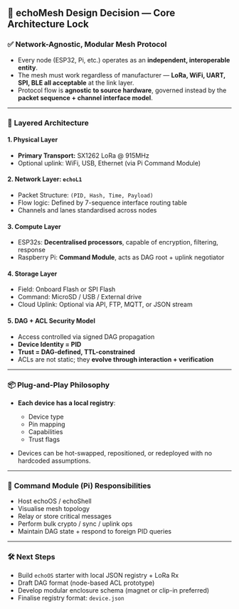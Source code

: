 ## 🔐 **echoMesh Design Decision — Core Architecture Lock**

### ✅ **Network-Agnostic, Modular Mesh Protocol**

* Every node (ESP32, Pi, etc.) operates as an **independent, interoperable entity**.
* The mesh must work regardless of manufacturer — **LoRa, WiFi, UART, SPI, BLE all acceptable** at the link layer.
* Protocol flow is **agnostic to source hardware**, governed instead by the **packet sequence + channel interface model**.

---

### 🧱 **Layered Architecture**

#### **1. Physical Layer**

* **Primary Transport:** SX1262 LoRa @ 915MHz
* Optional uplink: WiFi, USB, Ethernet (via Pi Command Module)

#### **2. Network Layer: `echoL1`**

* Packet Structure: `(PID, Hash, Time, Payload)`
* Flow logic: Defined by 7-sequence interface routing table
* Channels and lanes standardised across nodes

#### **3. Compute Layer**

* ESP32s: **Decentralised processors**, capable of encryption, filtering, response
* Raspberry Pi: **Command Module**, acts as DAG root + uplink negotiator

#### **4. Storage Layer**

* Field: Onboard Flash or SPI Flash
* Command: MicroSD / USB / External drive
* Cloud Uplink: Optional via API, FTP, MQTT, or JSON stream

#### **5. DAG + ACL Security Model**

* Access controlled via signed DAG propagation
* **Device Identity = PID**
* **Trust = DAG-defined, TTL-constrained**
* ACLs are not static; they **evolve through interaction + verification**

---

### 📦 **Plug-and-Play Philosophy**

* **Each device has a local registry**:

  * Device type
  * Pin mapping
  * Capabilities
  * Trust flags
* Devices can be hot-swapped, repositioned, or redeployed with no hardcoded assumptions.

---

### 🧠 **Command Module (Pi) Responsibilities**

* Host echoOS / echoShell
* Visualise mesh topology
* Relay or store critical messages
* Perform bulk crypto / sync / uplink ops
* Maintain DAG state + respond to foreign PID queries

---

### 🛠️ Next Steps

* Build `echoOS` starter with local JSON registry + LoRa Rx
* Draft DAG format (node-based ACL prototype)
* Develop modular enclosure schema (magnet or clip-in preferred)
* Finalise registry format: `device.json`

